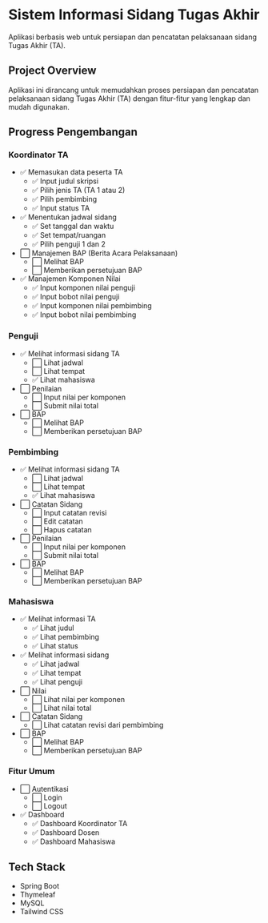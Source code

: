 # Sistem Informasi Sidang Tugas Akhir

Aplikasi berbasis web untuk persiapan dan pencatatan pelaksanaan sidang Tugas Akhir (TA).

## Project Overview
Aplikasi ini dirancang untuk memudahkan proses persiapan dan pencatatan pelaksanaan sidang Tugas Akhir (TA) dengan fitur-fitur yang lengkap dan mudah digunakan.

## Progress Pengembangan

### Koordinator TA
- ✅ Memasukan data peserta TA
    - ✅ Input judul skripsi
    - ✅ Pilih jenis TA (TA 1 atau 2)
    - ✅ Pilih pembimbing
    - ✅ Input status TA
- ✅ Menentukan jadwal sidang
    - ✅ Set tanggal dan waktu
    - ✅ Set tempat/ruangan
    - ✅ Pilih penguji 1 dan 2
- ⬜ Manajemen BAP (Berita Acara Pelaksanaan)
    - ⬜ Melihat BAP
    - ⬜ Memberikan persetujuan BAP
- ✅ Manajemen Komponen Nilai
    - ✅ Input komponen nilai penguji
    - ✅ Input bobot nilai penguji
    - ✅ Input komponen nilai pembimbing
    - ✅ Input bobot nilai pembimbing

### Penguji
- ✅ Melihat informasi sidang TA
    - ⬜ Lihat jadwal
    - ⬜ Lihat tempat
    - ✅ Lihat mahasiswa
- ⬜ Penilaian
    - ⬜ Input nilai per komponen
    - ⬜ Submit nilai total
- ⬜ BAP
    - ⬜ Melihat BAP
    - ⬜ Memberikan persetujuan BAP

### Pembimbing
- ✅ Melihat informasi sidang TA
    - ⬜ Lihat jadwal
    - ⬜ Lihat tempat
    - ✅ Lihat mahasiswa
- ⬜ Catatan Sidang
    - ⬜ Input catatan revisi
    - ⬜ Edit catatan
    - ⬜ Hapus catatan
- ⬜ Penilaian
    - ⬜ Input nilai per komponen
    - ⬜ Submit nilai total
- ⬜ BAP
    - ⬜ Melihat BAP
    - ⬜ Memberikan persetujuan BAP

### Mahasiswa
- ✅ Melihat informasi TA
    - ✅ Lihat judul
    - ✅ Lihat pembimbing
    - ✅ Lihat status
- ✅ Melihat informasi sidang
    - ✅ Lihat jadwal
    - ✅ Lihat tempat
    - ✅ Lihat penguji
- ⬜ Nilai
    - ⬜ Lihat nilai per komponen
    - ⬜ Lihat nilai total
- ⬜ Catatan Sidang
    - ⬜ Lihat catatan revisi dari pembimbing
- ⬜ BAP
    - ⬜ Melihat BAP
    - ⬜ Memberikan persetujuan BAP

### Fitur Umum
- ⬜ Autentikasi
    - ⬜ Login
    - ⬜ Logout
- ✅ Dashboard
    - ✅ Dashboard Koordinator TA
    - ✅ Dashboard Dosen
    - ✅ Dashboard Mahasiswa

## Tech Stack
- Spring Boot
- Thymeleaf
- MySQL
- Tailwind CSS